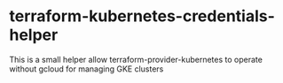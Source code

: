 # terraform-kubernetes-credentials-helper
This is a small helper allow terraform-provider-kubernetes to operate without gcloud for managing GKE clusters
